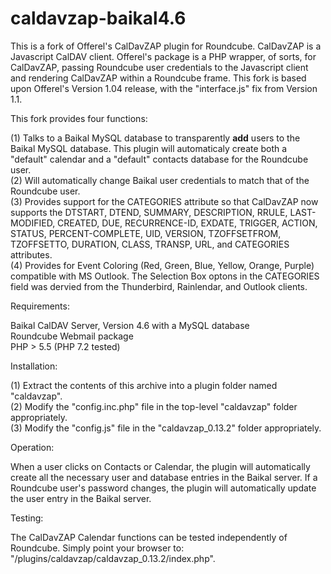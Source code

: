 # caldavzap-baikal4.6
This is a fork of Offerel's CalDavZAP plugin for Roundcube.  CalDavZAP is a Javascript CalDAV client.  Offerel's package is a PHP wrapper, of sorts, for CalDavZAP, passing Roundcube user credentials to the Javascript client and rendering CalDavZAP within a Roundcube frame.  This fork is based upon Offerel's Version 1.04 release, with the "interface.js" fix from Version 1.1.

This fork provides four functions:

(1) Talks to a Baikal MySQL database to transparently <b>add</b> users to the Baikal MySQL database.  This plugin will automaticaly create both a "default" calendar and a "default" contacts database for the Roundcube user.<br>
(2) Will automatically change Baikal user credentials to match that of the Roundcube user.<br>
(3) Provides support for the CATEGORIES attribute so that CalDavZAP now supports the DTSTART, DTEND, SUMMARY, DESCRIPTION, RRULE, LAST-MODIFIED, CREATED, DUE, RECURRENCE-ID, EXDATE, TRIGGER, ACTION, STATUS, PERCENT-COMPLETE, UID, VERSION, TZOFFSETFROM, TZOFFSETTO, DURATION, CLASS, TRANSP, URL, and CATEGORIES attributes.<br>
(4) Provides for Event Coloring (Red, Green, Blue, Yellow, Orange, Purple) compatible with MS Outlook.  The Selection Box optons in the CATEGORIES field was dervied from the Thunderbird, Rainlendar, and Outlook clients.

Requirements:

  Baikal CalDAV Server, Version 4.6 with a MySQL database<br>
  Roundcube Webmail package<br>
  PHP > 5.5 (PHP 7.2 tested)
  
Installation:

(1) Extract the contents of this archive into a plugin folder named "caldavzap".<br>
(2) Modify the "config.inc.php" file in the top-level "caldavzap" folder appropriately.<br>
(3) Modify the "config.js" file in the "caldavzap_0.13.2" folder appropriately.

Operation:

When a user clicks on Contacts or Calendar, the plugin will automatically create all the necessary user and database entries in the Baikal server.  If a Roundcube user's password changes, the plugin will automatically update the user entry in the Baikal server.

Testing:

The CalDavZAP Calendar functions can be tested independently of Roundcube.  Simply point your browser to: "/plugins/caldavzap/caldavzap_0.13.2/index.php".



  

  
  
